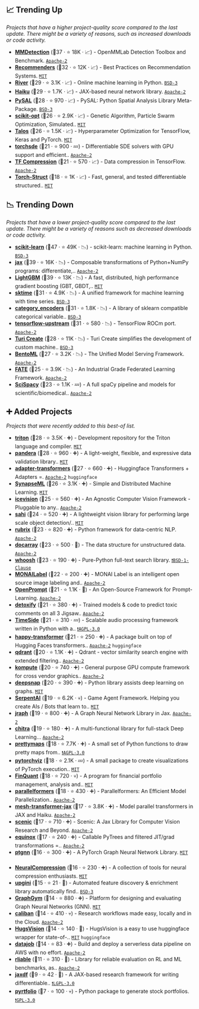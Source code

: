 ## 📈 Trending Up

_Projects that have a higher project-quality score compared to the last update. There might be a variety of reasons, such as increased downloads or code activity._

- <b><a href="https://github.com/open-mmlab/mmdetection">MMDetection</a></b> (🥇37 ·  ⭐ 18K · 📈) - OpenMMLab Detection Toolbox and Benchmark. <code><a href="http://bit.ly/3nYMfla">Apache-2</a></code> <code><img src="https://git.io/JLy1Q" style="display:inline;" width="13" height="13"></code>
- <b><a href="https://github.com/microsoft/recommenders">Recommenders</a></b> (🥇32 ·  ⭐ 12K · 📈) - Best Practices on Recommendation Systems. <code><a href="http://bit.ly/34MBwT8">MIT</a></code>
- <b><a href="https://github.com/online-ml/river">River</a></b> (🥈29 ·  ⭐ 3.1K · 📈) - Online machine learning in Python. <code><a href="http://bit.ly/3aKzpTv">BSD-3</a></code>
- <b><a href="https://github.com/deepmind/dm-haiku">Haiku</a></b> (🥉29 ·  ⭐ 1.7K · 📈) - JAX-based neural network library. <code><a href="http://bit.ly/3nYMfla">Apache-2</a></code>
- <b><a href="https://github.com/pysal/pysal">PySAL</a></b> (🥉28 ·  ⭐ 970 · 📈) - PySAL: Python Spatial Analysis Library Meta-Package. <code><a href="http://bit.ly/3aKzpTv">BSD-3</a></code>
- <b><a href="https://github.com/guofei9987/scikit-opt">scikit-opt</a></b> (🥈26 ·  ⭐ 2.9K · 📈) - Genetic Algorithm, Particle Swarm Optimization, Simulated.. <code><a href="http://bit.ly/34MBwT8">MIT</a></code> <code><img src="https://git.io/JLy1F" style="display:inline;" width="13" height="13"></code>
- <b><a href="https://github.com/autonomio/talos">Talos</a></b> (🥈26 ·  ⭐ 1.5K · 📈) - Hyperparameter Optimization for TensorFlow, Keras and PyTorch. <code><a href="http://bit.ly/34MBwT8">MIT</a></code> <code><img src="https://git.io/JLy1A" style="display:inline;" width="13" height="13"></code>
- <b><a href="https://github.com/google-research/torchsde">torchsde</a></b> (🥉21 ·  ⭐ 900 · 💤) - Differentiable SDE solvers with GPU support and efficient.. <code><a href="http://bit.ly/3nYMfla">Apache-2</a></code> <code><img src="https://git.io/JLy1Q" style="display:inline;" width="13" height="13"></code>
- <b><a href="https://github.com/tensorflow/compression">TF Compression</a></b> (🥉21 ·  ⭐ 570 · 📈) - Data compression in TensorFlow. <code><a href="http://bit.ly/3nYMfla">Apache-2</a></code> <code><img src="https://git.io/JLy1A" style="display:inline;" width="13" height="13"></code>
- <b><a href="https://github.com/harvardnlp/pytorch-struct">Torch-Struct</a></b> (🥉18 ·  ⭐ 1K · 📈) - Fast, general, and tested differentiable structured.. <code><a href="http://bit.ly/34MBwT8">MIT</a></code> <code><img src="https://git.io/JLy1Q" style="display:inline;" width="13" height="13"></code>

## 📉 Trending Down

_Projects that have a lower project-quality score compared to the last update. There might be a variety of reasons such as decreased downloads or code activity._

- <b><a href="https://github.com/scikit-learn/scikit-learn">scikit-learn</a></b> (🥇47 ·  ⭐ 49K · 📉) - scikit-learn: machine learning in Python. <code><a href="http://bit.ly/3aKzpTv">BSD-3</a></code> <code><img src="https://git.io/JLy1F" style="display:inline;" width="13" height="13"></code>
- <b><a href="https://github.com/google/jax">jax</a></b> (🥈39 ·  ⭐ 16K · 📉) - Composable transformations of Python+NumPy programs: differentiate,.. <code><a href="http://bit.ly/3nYMfla">Apache-2</a></code>
- <b><a href="https://github.com/microsoft/LightGBM">LightGBM</a></b> (🥈39 ·  ⭐ 13K · 📉) - A fast, distributed, high performance gradient boosting (GBT, GBDT,.. <code><a href="http://bit.ly/34MBwT8">MIT</a></code>
- <b><a href="https://github.com/alan-turing-institute/sktime">sktime</a></b> (🥇31 ·  ⭐ 4.9K · 📉) - A unified framework for machine learning with time series. <code><a href="http://bit.ly/3aKzpTv">BSD-3</a></code> <code><img src="https://git.io/JLy1F" style="display:inline;" width="13" height="13"></code>
- <b><a href="https://github.com/scikit-learn-contrib/category_encoders">category_encoders</a></b> (🥈31 ·  ⭐ 1.8K · 📉) - A library of sklearn compatible categorical variable.. <code><a href="http://bit.ly/3aKzpTv">BSD-3</a></code> <code><img src="https://git.io/JLy1F" style="display:inline;" width="13" height="13"></code>
- <b><a href="https://github.com/ROCmSoftwarePlatform/tensorflow-upstream">tensorflow-upstream</a></b> (🥉31 ·  ⭐ 580 · 📉) - TensorFlow ROCm port. <code><a href="http://bit.ly/3nYMfla">Apache-2</a></code> <code><img src="https://git.io/JLy1A" style="display:inline;" width="13" height="13"></code>
- <b><a href="https://github.com/apple/turicreate">Turi Create</a></b> (🥉28 ·  ⭐ 11K · 📉) - Turi Create simplifies the development of custom machine.. <code><a href="http://bit.ly/3aKzpTv">BSD-3</a></code>
- <b><a href="https://github.com/bentoml/BentoML">BentoML</a></b> (🥈27 ·  ⭐ 3.2K · 📉) - The Unified Model Serving Framework. <code><a href="http://bit.ly/3nYMfla">Apache-2</a></code>
- <b><a href="https://github.com/FederatedAI/FATE">FATE</a></b> (🥉25 ·  ⭐ 3.9K · 📉) - An Industrial Grade Federated Learning Framework. <code><a href="http://bit.ly/3nYMfla">Apache-2</a></code>
- <b><a href="https://github.com/allenai/scispacy">SciSpacy</a></b> (🥉23 ·  ⭐ 1.1K · 💤) - A full spaCy pipeline and models for scientific/biomedical.. <code><a href="http://bit.ly/3nYMfla">Apache-2</a></code>

## ➕ Added Projects

_Projects that were recently added to this best-of list._

- <b><a href="https://github.com/openai/triton">triton</a></b> (🥈28 ·  ⭐ 3.5K · ➕) - Development repository for the Triton language and compiler. <code><a href="http://bit.ly/34MBwT8">MIT</a></code>
- <b><a href="https://github.com/pandera-dev/pandera">pandera</a></b> (🥉28 ·  ⭐ 960 · ➕) - A light-weight, flexible, and expressive data validation library.. <code><a href="http://bit.ly/34MBwT8">MIT</a></code> <code><img src="https://git.io/JLy1S" style="display:inline;" width="13" height="13"></code>
- <b><a href="https://github.com/Adapter-Hub/adapter-transformers">adapter-transformers</a></b> (🥉27 ·  ⭐ 660 · ➕) - Huggingface Transformers + Adapters =. <code><a href="http://bit.ly/3nYMfla">Apache-2</a></code> <code>huggingface</code>
- <b><a href="https://github.com/microsoft/SynapseML">SynapseML</a></b> (🥉26 ·  ⭐ 3.1K · ➕) - Simple and Distributed Machine Learning. <code><a href="http://bit.ly/34MBwT8">MIT</a></code>
- <b><a href="https://github.com/airctic/icevision">icevision</a></b> (🥉25 ·  ⭐ 560 · ➕) - An Agnostic Computer Vision Framework - Pluggable to any.. <code><a href="http://bit.ly/3nYMfla">Apache-2</a></code>
- <b><a href="https://github.com/obss/sahi">sahi</a></b> (🥉24 ·  ⭐ 520 · ➕) - A lightweight vision library for performing large scale object detection/.. <code><a href="http://bit.ly/34MBwT8">MIT</a></code>
- <b><a href="https://github.com/recognai/rubrix">rubrix</a></b> (🥉23 ·  ⭐ 820 · ➕) - Python framework for data-centric NLP. <code><a href="http://bit.ly/3nYMfla">Apache-2</a></code>
- <b><a href="https://github.com/jina-ai/docarray">docarray</a></b> (🥉23 ·  ⭐ 500 · 🐣) - The data structure for unstructured data. <code><a href="http://bit.ly/3nYMfla">Apache-2</a></code>
- <b><a href="https://github.com/mchaput/whoosh">whoosh</a></b> (🥉23 ·  ⭐ 190 · ➕) - Pure-Python full-text search library. <code><a href="https://tldrlegal.com/search?q=BSD-1-Clause">❗️BSD-1-Clause</a></code>
- <b><a href="https://github.com/Project-MONAI/MONAILabel">MONAILabel</a></b> (🥉22 ·  ⭐ 200 · ➕) - MONAI Label is an intelligent open source image labeling and.. <code><a href="http://bit.ly/3nYMfla">Apache-2</a></code>
- <b><a href="https://github.com/thunlp/OpenPrompt">OpenPrompt</a></b> (🥉21 ·  ⭐ 1.1K · 🐣) - An Open-Source Framework for Prompt-Learning. <code><a href="http://bit.ly/3nYMfla">Apache-2</a></code>
- <b><a href="https://github.com/unitaryai/detoxify">detoxify</a></b> (🥉21 ·  ⭐ 380 · ➕) - Trained models & code to predict toxic comments on all 3 Jigsaw.. <code><a href="http://bit.ly/3nYMfla">Apache-2</a></code>
- <b><a href="https://github.com/Parisson/TimeSide">TimeSide</a></b> (🥉21 ·  ⭐ 310 · 💤) - Scalable audio processing framework written in Python with a.. <code><a href="http://bit.ly/3pwmjO5">❗️AGPL-3.0</a></code>
- <b><a href="https://github.com/EricFillion/happy-transformer">happy-transformer</a></b> (🥉21 ·  ⭐ 250 · ➕) - A package built on top of Hugging Faces transformers.. <code><a href="http://bit.ly/3nYMfla">Apache-2</a></code> <code>huggingface</code>
- <b><a href="https://github.com/qdrant/qdrant">qdrant</a></b> (🥉20 ·  ⭐ 1.1K · ➕) - Qdrant - vector similarity search engine with extended filtering.. <code><a href="http://bit.ly/3nYMfla">Apache-2</a></code>
- <b><a href="https://github.com/KomputeProject/kompute">kompute</a></b> (🥉20 ·  ⭐ 740 · ➕) - General purpose GPU compute framework for cross vendor graphics.. <code><a href="http://bit.ly/3nYMfla">Apache-2</a></code>
- <b><a href="https://github.com/snap-stanford/deepsnap">deepsnap</a></b> (🥉20 ·  ⭐ 390 · ➕) - Python library assists deep learning on graphs. <code><a href="http://bit.ly/34MBwT8">MIT</a></code>
- <b><a href="https://github.com/SerpentAI/SerpentAI">SerpentAI</a></b> (🥉19 ·  ⭐ 6.2K · 💀) - Game Agent Framework. Helping you create AIs / Bots that learn to.. <code><a href="http://bit.ly/34MBwT8">MIT</a></code>
- <b><a href="https://github.com/deepmind/jraph">jraph</a></b> (🥉19 ·  ⭐ 800 · ➕) - A Graph Neural Network Library in Jax. <code><a href="http://bit.ly/3nYMfla">Apache-2</a></code> <code><img src="https://jax.readthedocs.io/en/latest/_static/favicon.png" style="display:inline;" width="13" height="13"></code>
- <b><a href="https://github.com/gradsflow/chitra">chitra</a></b> (🥉19 ·  ⭐ 180 · ➕) - A multi-functional library for full-stack Deep Learning... <code><a href="http://bit.ly/3nYMfla">Apache-2</a></code>
- <b><a href="https://github.com/marceloprates/prettymaps">prettymaps</a></b> (🥉18 ·  ⭐ 7.7K · ➕) - A small set of Python functions to draw pretty maps from.. <code><a href="http://bit.ly/3pwmjO5">❗️AGPL-3.0</a></code>
- <b><a href="https://github.com/szagoruyko/pytorchviz">pytorchviz</a></b> (🥉18 ·  ⭐ 2.1K · 💤) - A small package to create visualizations of PyTorch execution.. <code><a href="http://bit.ly/34MBwT8">MIT</a></code>
- <b><a href="https://github.com/fmilthaler/FinQuant">FinQuant</a></b> (🥉18 ·  ⭐ 720 · 💀) - A program for financial portfolio management, analysis and.. <code><a href="http://bit.ly/34MBwT8">MIT</a></code>
- <b><a href="https://github.com/tunib-ai/parallelformers">parallelformers</a></b> (🥉18 ·  ⭐ 430 · ➕) - Parallelformers: An Efficient Model Parallelization.. <code><a href="http://bit.ly/3nYMfla">Apache-2</a></code>
- <b><a href="https://github.com/kingoflolz/mesh-transformer-jax">mesh-transformer-jax</a></b> (🥉17 ·  ⭐ 3.8K · ➕) - Model parallel transformers in JAX and Haiku. <code><a href="http://bit.ly/3nYMfla">Apache-2</a></code> <code><img src="https://jax.readthedocs.io/en/latest/_static/favicon.png" style="display:inline;" width="13" height="13"></code>
- <b><a href="https://github.com/google-research/scenic">scenic</a></b> (🥉17 ·  ⭐ 710 · ➕) - Scenic: A Jax Library for Computer Vision Research and Beyond. <code><a href="http://bit.ly/3nYMfla">Apache-2</a></code> <code><img src="https://jax.readthedocs.io/en/latest/_static/favicon.png" style="display:inline;" width="13" height="13"></code>
- <b><a href="https://github.com/patrick-kidger/equinox">equinox</a></b> (🥇17 ·  ⭐ 240 · ➕) - Callable PyTrees and filtered JIT/grad transformations =.. <code><a href="http://bit.ly/3nYMfla">Apache-2</a></code> <code><img src="https://jax.readthedocs.io/en/latest/_static/favicon.png" style="display:inline;" width="13" height="13"></code>
- <b><a href="https://github.com/microsoft/ptgnn">ptgnn</a></b> (🥉16 ·  ⭐ 300 · ➕) - A PyTorch Graph Neural Network Library. <code><a href="http://bit.ly/34MBwT8">MIT</a></code> <code><img src="https://git.io/JLy1Q" style="display:inline;" width="13" height="13"></code>
- <b><a href="https://github.com/facebookresearch/NeuralCompression">NeuralCompression</a></b> (🥉16 ·  ⭐ 230 · ➕) - A collection of tools for neural compression enthusiasts. <code><a href="http://bit.ly/34MBwT8">MIT</a></code>
- <b><a href="https://github.com/upgini/upgini">upgini</a></b> (🥉15 ·  ⭐ 21 · 🐣) - Automated feature discovery & enrichment library automatically find.. <code><a href="http://bit.ly/3aKzpTv">BSD-3</a></code>
- <b><a href="https://github.com/snap-stanford/GraphGym">GraphGym</a></b> (🥉14 ·  ⭐ 880 · ➕) - Platform for designing and evaluating Graph Neural Networks (GNN). <code><a href="http://bit.ly/34MBwT8">MIT</a></code>
- <b><a href="https://github.com/google/caliban">caliban</a></b> (🥉14 ·  ⭐ 410 · 💀) - Research workflows made easy, locally and in the Cloud. <code><a href="http://bit.ly/3nYMfla">Apache-2</a></code>
- <b><a href="https://github.com/qanastek/HugsVision">HugsVision</a></b> (🥉14 ·  ⭐ 140 · 🐣) - HugsVision is a easy to use huggingface wrapper for state-of-.. <code><a href="http://bit.ly/34MBwT8">MIT</a></code> <code>huggingface</code>
- <b><a href="https://github.com/vincentclaes/datajob">datajob</a></b> (🥉14 ·  ⭐ 83 · ➕) - Build and deploy a serverless data pipeline on AWS with no effort. <code><a href="http://bit.ly/3nYMfla">Apache-2</a></code>
- <b><a href="https://github.com/google-research/rliable">rliable</a></b> (🥉11 ·  ⭐ 310 · 🐣) - Library for reliable evaluation on RL and ML benchmarks, as.. <code><a href="http://bit.ly/3nYMfla">Apache-2</a></code>
- <b><a href="https://github.com/ucl-bug/jaxdf">jaxdf</a></b> (🥉9 ·  ⭐ 42 · 🐣) - A JAX-based research framework for writing differentiable.. <code><a href="http://bit.ly/37RvQcA">❗️LGPL-3.0</a></code> <code><img src="https://jax.readthedocs.io/en/latest/_static/favicon.png" style="display:inline;" width="13" height="13"></code>
- <b><a href="https://github.com/alvarobartt/pyrtfolio">pyrtfolio</a></b> (🥉7 ·  ⭐ 100 · 💀) - Python package to generate stock portfolios. <code><a href="http://bit.ly/2M0xdwT">❗️GPL-3.0</a></code>

